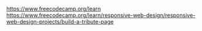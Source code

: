 https://www.freecodecamp.org/learn
https://www.freecodecamp.org/learn/responsive-web-design/responsive-web-design-projects/build-a-tribute-page
  
